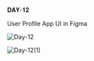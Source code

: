 𝐃𝐀𝐘-𝟏𝟐

User Profile App UI in Figma

![Day-12](https://user-images.githubusercontent.com/85480387/205998998-5fbbfd36-549d-4fd0-8f43-74ee19a87da3.jpg)

![Day-12(1)](https://user-images.githubusercontent.com/85480387/205999043-93a9520d-7f18-45d1-adde-7adc6170d246.jpg)
